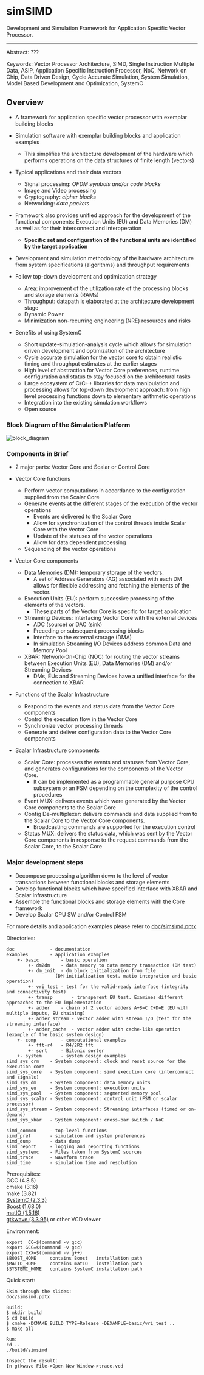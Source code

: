 # simSIMD
Development and Simulation Framework for Application Specific Vector Processor.
***

Abstract: ???

Keywords:
Vector Processor Architecture, SIMD, Single Instruction Multiple Data, ASIP, Application Specific Instruction Processor, NoC, Network on Chip, Data Driven Design, Cycle Accurate Simulation, System Simulation, Model Based Development and Optimization, SystemC 

## Overview
* A framework for application specific vector processor with exemplar building blocks 

* Simulation software with exemplar building blocks and application examples
  * This simplifies the architecture development of the hardware which performs operations on the data structures of finite length (vectors)
  
* Typical applications and their data vectors
  * Signal processing: _OFDM symbols and/or code blocks_
  * Image and Video processing
  * Cryptography: _cipher blocks_
  * Networking: _data packets_
  
* Framework also provides unified approach for the development of the functional components: Execution Units (EU) and Data Memories (DM) as well as for their interconnect and interoperation
  * **Specific set and configuration of the functional units are identified by the target application**

* Development and simulation methodology of the hardware architecture from system specifications (algorithms) and throughput requirements
* Follow top-down development and optimization strategy
  * Area: improvement of the utilization rate of the processing blocks and storage elements (RAMs)
  * Throughput: datapath is elaborated at the architecture development stage 
  * Dynamic Power
  * Minimization non-recurring engineering (NRE) resources and risks

* Benefits of using SystemC
  * Short update-simulation-analysis cycle which allows for simulation driven development and optimization of the architecture
  * Cycle accurate simulation for the vector core to obtain realistic timing and throughput estimates at the earlier stages
  * High level of abstraction for Vector Core preferences, runtime configuration and status to stay focused on the architectural tasks
  * Large ecosystem of C/C++ libraries for data manipulation and processing allows for top-down development approach: from high level processing functions down to elementary arithmetic operations
  * Integration into the existing simulation workflows
  * Open source
  
### Block Diagram of the Simulation Platform
![block_diagram][block_dia]  

### Components in Brief
* 2 major parts: Vector Core and Scalar or Control Core
* Vector Core functions
  * Perform vector computations in accordance to the configuration supplied from the Scalar Core
  * Generate events at the different stages of the execution of the vector operations
    * Events are delivered to the Scalar Core 
    * Allow for synchronization of the control threads inside Scalar Core with the Vector Core 
    * Update of the statuses of the vector operations
    * Allow for data dependent processing
  * Sequencing of the vector operations

* Vector Core components 
  * Data Memories (DM): temporary storage of the vectors.
    * A set of Address Generators (AG) associated with each DM allows for flexible addressing and fetching the elements of the vector.
  * Execution Units (EU): perform successive processing of the elements of the vectors.
    * These parts of the Vector Core is specific for target application
  * Streaming Devices: interfacing Vector Core with the external devices
    * ADC (source) or DAC (sink)
    * Preceding or subsequent processing blocks
    * Interface to the external storage (DMA)
    * In simulation Streaming I/O Devices address common Data and Memory Pool
  * XBAR: Network-On-Chip (NOC) for routing the vector streams between Execution Units (EU), Data Memories (DM) and/or Streaming Devices
    * DMs, EUs and Streaming Devices have a unified interface for the connection to XBAR
    
* Functions of the Scalar Infrastructure
  * Respond to the events and status data from the Vector Core components 
  * Control the execution flow in the Vector Core
  * Synchronize vector processing threads
  * Generate and deliver configuration data to the Vector Core components

* Scalar Infrastructure components
  * Scalar Core: processes the events and statuses from Vector Core, and generates configurations for the components of the Vector Core.
    * It can be implemented as a programmable general purpose CPU subsystem or an FSM depending on the complexity of the control procedures
  * Event MUX: delivers events which were generated by the Vector Core components to the Scalar Core
  * Config De-multiplexer: delivers commands and data supplied from to the Scalar Core to the Vector Core components. 
    * Broadcasting commands are supported for the execution control 
  * Status MUX: delivers the status data, which was sent by the Vector Core components in response to the request commands from the Scalar Core, to the Scalar Core 

### Major development steps
* Decompose processing algorithm down to the level of vector transactions between functional blocks and storage elements
* Develop functional blocks which have specified interface with XBAR and Scalar Infrastructure
* Assemble the functional blocks and storage elements with the Core framework
* Develop Scalar CPU SW and/or Control FSM

For more details and application examples please refer to [doc/simsimd.pptx][full_doc]

Directories:
```
doc          	- documentation
examples     	- application examples
	+- basic		- basic operation
		+- dm2dm	- data memory to data memory transaction (DM test)
		+- dm_init	- dm block initialization from file 
				  (DM initialization test. matio integration and basic operation)
		+- vri_test	- test for the valid-ready interface (integrity and connectivity test)
		+- transp       - transparent EU test. Examines different approaches to the EU implementation
		+- adder  	- chain of 2 vector adders A+B=C C+D=E (EU with multiple inputs, EU chaining)
		+- adder_stream	- vector adder with stream I/O (test for the streaming interface)
		+- adder_cache  - vector adder with cache-like operation (example of the basic system design)
	+- comp			- computational examples
		+- fft-r4	- R4/2R2 fft
		+- sort		- Bitonic sorter
	+- system		- system design examples		
simd_sys_crm    - System component: clock and reset source for the execution core
simd_sys_core	- System component: simd execution core (interconnect and signals)
simd_sys_dm     - System component: data memory units  
simd_sys_eu     - System component: execution units  
simd_sys_pool   - System component: segmented memory pool  
simd_sys_scalar - System component: control unit (FSM or scalar processor)  
simd_sys_stream - System component: Streaming interfaces (timed or on-demand)   
simd_sys_xbar   - System component: cross-bar switch / NoC

simd_common  	- top-level functions  
simd_pref    	- simulation and system preferences  
simd_dump    	- data dump   
simd_report  	- logging and reporting functions  
simd_systemc 	- Files taken from SystemC sources  
simd_trace   	- waveform trace  
simd_time    	- simulation time and resolution  
```
Prerequisites:   
   GCC      (4.8.5)   
   cmake    (3.16)    
   make     (3.82)  
   [SystemC  (2.3.3)][systemc]   
   [Boost    (1.68.0)][boost]   
   [matIO    (1.5.16)][matio]   
   [gtkwave  (3.3.95)][gtkwave] or other VCD viewer   

Environment:
```
export  CC=$(command -v gcc)
export GCC=$(command -v gcc)
export CXX=$(command -v g++)
$BOOST_HOME 	contains Boost   installation path
$MATIO_HOME 	contains matIO   installation path
$SYSTEMC_HOME	contains SystemC installation path
```
Quick start:
```
Skim through the slides:
doc/simsimd.pptx

Build:
$ mkdir build
$ cd build
$ cmake -DCMAKE_BUILD_TYPE=Release -DEXAMPLE=basic/vri_test ..
$ make all

Run:
cd ..
./build/simsimd

Inspect the result:
In gtkwave File->Open New Window->trace.vcd 
```

[block_dia]: https://github.com/timurkelin/simsimd/blob/master/doc/block_diagram.PNG
[full_doc]: https://github.com/timurkelin/simsimd/tree/master/doc
[screenshot]: https://github.com/timurkelin/simsimd/blob/master/doc/test_short_waves.PNG

[systemc]: https://www.accellera.org/downloads/standards/systemc
[boost]: https://www.boost.org/
[matio]: https://sourceforge.net/projects/matio/
[gtkwave]: http://gtkwave.sourceforge.net/
